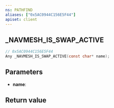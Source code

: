 ```yaml
---
ns: PATHFIND
aliases: ["0x5AC0944C156E5F44"]
apiset: client
---
```

## _NAVMESH_IS_SWAP_ACTIVE

```c
// 0x5AC0944C156E5F44
Any _NAVMESH_IS_SWAP_ACTIVE(const char* name);
```


## Parameters
* **name**:

## Return value

